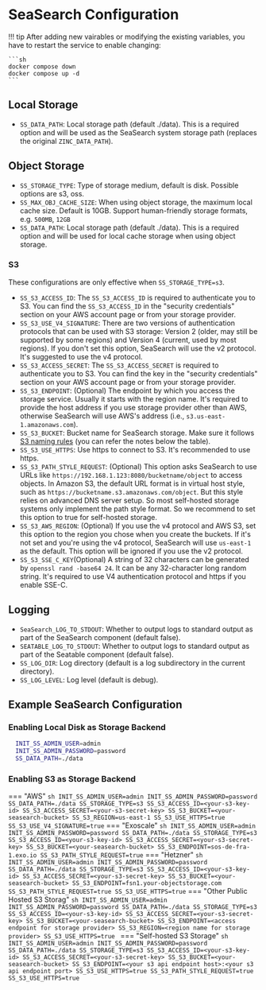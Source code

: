 # SeaSearch Configuration
!!! tip
    After adding new vairables or modifying the existing variables, you have to restart the service to enable changing:

    ```sh
    docker compose down
    docker compose up -d
    ```

## Local Storage
- `SS_DATA_PATH`: Local storage path (default ./data). This is a required option and will be used as the SeaSearch system storage path (replaces the original `ZINC_DATA_PATH`).
  
## Object Storage
- `SS_STORAGE_TYPE`: Type of storage medium, default is disk. Possible options are s3, oss.
- `SS_MAX_OBJ_CACHE_SIZE`: When using object storage, the maximum local cache size. Default is 10GB. Support human-friendly storage formats, e.g. `500MB`, `12GB`
- `SS_DATA_PATH`: Local storage path (default ./data). This is a required option and will be used for local cache storage when using object storage.

### S3
These configurations are only effective when `SS_STORAGE_TYPE=s3`.

- `SS_S3_ACCESS_ID`: The `SS_S3_ACCESS_ID` is required to authenticate you to S3. You can find the `SS_S3_ACCESS_ID` in the "security credentials" section on your AWS account page or from your storage provider.
- `SS_S3_USE_V4_SIGNATURE`: There are two versions of authentication protocols that can be used with S3 storage: Version 2 (older, may still be supported by some regions) and Version 4 (current, used by most regions). If you don't set this option, SeaSearch will use the v2 protocol. It's suggested to use the v4 protocol.
- `SS_S3_ACCESS_SECRET`: The `SS_S3_ACCESS_SECRET` is required to authenticate you to S3. You can find the key in the "security credentials" section on your AWS account page or from your storage provider.
- `SS_S3_ENDPOINT`: (Optional) The endpoint by which you access the storage service. Usually it starts with the region name. It's required to provide the host address if you use storage provider other than AWS, otherwise SeaSearch will use AWS's address (i.e., `s3.us-east-1.amazonaws.com`).
- `SS_S3_BUCKET`: Bucket name for SeaSearch storage. Make sure it follows [S3 naming rules](https://docs.aws.amazon.com/AmazonS3/latest/userguide/BucketRestrictions.html#bucketnamingrules) (you can refer the notes below the table).
- `SS_S3_USE_HTTPS`: Use https to connect to S3. It's recommended to use https.
- `SS_S3_PATH_STYLE_REQUEST`: (Optional) This option asks SeaSearch to use URLs like `https://192.168.1.123:8080/bucketname/object` to access objects. In Amazon S3, the default URL format is in virtual host style, such as `https://bucketname.s3.amazonaws.com/object`. But this style relies on advanced DNS server setup. So most self-hosted storage systems only implement the path style format. So we recommend to set this option to true for self-hosted storage.
- `SS_S3_AWS_REGION`: (Optional) If you use the v4 protocol and AWS S3, set this option to the region you chose when you create the buckets. If it's not set and you're using the v4 protocol, SeaSearch will use `us-east-1` as the default. This option will be ignored if you use the v2 protocol.
- `SS_S3_SSE_C_KEY`(Optional) A string of 32 characters can be generated by `openssl rand -base64 24`. It can be any 32-character long random string. It's required to use V4 authentication protocol and https if you enable SSE-C.

## Logging
- `SeaSearch_LOG_TO_STDOUT`: Whether to output logs to standard output as part of the SeaSearch component (default false).
- `SEATABLE_LOG_TO_STDOUT`: Whether to output logs to standard output as part of the Seatable component (default false).
- `SS_LOG_DIR`: Log directory (default is a log subdirectory in the current directory).
- `SS_LOG_LEVEL`: Log level (default is debug).

## Example SeaSearch Configuration
### Enabling Local Disk as Storage Backend
``` sh
  INIT_SS_ADMIN_USER=admin
  INIT_SS_ADMIN_PASSWORD=password
  SS_DATA_PATH=./data
```

### Enabling S3 as Storage Backend
=== "AWS"
    ``` sh
    INIT_SS_ADMIN_USER=admin
    INIT_SS_ADMIN_PASSWORD=password
    SS_DATA_PATH=./data
    SS_STORAGE_TYPE=s3
    SS_S3_ACCESS_ID=<your-s3-key-id>
    SS_S3_ACCESS_SECRET=<your-s3-secret-key>
    SS_S3_BUCKET=<your-seasearch-bucket>
    SS_S3_REGION=us-east-1
    SS_S3_USE_HTTPS=true
    SS_S3_USE_V4_SIGNATURE=true
    ```
=== "Exoscale"
    ``` sh
    INIT_SS_ADMIN_USER=admin
    INIT_SS_ADMIN_PASSWORD=password
    SS_DATA_PATH=./data
    SS_STORAGE_TYPE=s3
    SS_S3_ACCESS_ID=<your-s3-key-id>
    SS_S3_ACCESS_SECRET=<your-s3-secret-key>
    SS_S3_BUCKET=<your-seasearch-bucket>
    SS_S3_ENDPOINT=sos-de-fra-1.exo.io
    SS_S3_PATH_STYLE_REQUEST=true
    ```
=== "Hetzner"
    ``` sh
    INIT_SS_ADMIN_USER=admin
    INIT_SS_ADMIN_PASSWORD=password
    SS_DATA_PATH=./data
    SS_STORAGE_TYPE=s3
    SS_S3_ACCESS_ID=<your-s3-key-id>
    SS_S3_ACCESS_SECRET=<your-s3-secret-key>
    SS_S3_BUCKET=<your-seasearch-bucket>
    SS_S3_ENDPOINT=fsn1.your-objectstorage.com
    SS_S3_PATH_STYLE_REQUEST=true
    SS_S3_USE_HTTPS=true
    ```
=== "Other Public Hosted S3 Storag"
    ```sh
    INIT_SS_ADMIN_USER=admin
    INIT_SS_ADMIN_PASSWORD=password
    SS_DATA_PATH=./data
    SS_STORAGE_TYPE=s3
    SS_S3_ACCESS_ID=<your-s3-key-id>
    SS_S3_ACCESS_SECRET=<your-s3-secret-key>
    SS_S3_BUCKET=<your-seasearch-bucket>
    SS_S3_ENDPOINT=<access endpoint for storage provider>
    SS_S3_REGION=<region name for storage provider>
    SS_S3_USE_HTTPS=true
    ```
=== "Self-hosted S3 Storage"
    ```sh
    INIT_SS_ADMIN_USER=admin
    INIT_SS_ADMIN_PASSWORD=password
    SS_DATA_PATH=./data
    SS_STORAGE_TYPE=s3
    SS_S3_ACCESS_ID=<your-s3-key-id>
    SS_S3_ACCESS_SECRET=<your-s3-secret-key>
    SS_S3_BUCKET=<your-seasearch-bucket>
    SS_S3_ENDPOINT=<your s3 api endpoint host>:<your s3 api endpoint port>
    SS_S3_USE_HTTPS=true
    SS_S3_PATH_STYLE_REQUEST=true
    SS_S3_USE_HTTPS=true
    ```
